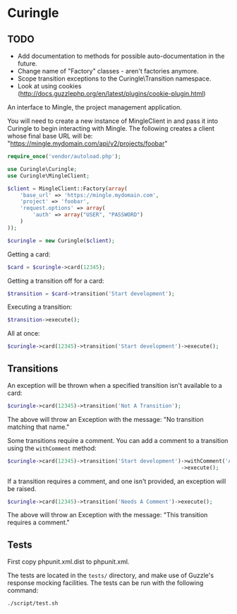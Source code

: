 # Curingle

## TODO
* Add documentation to methods for possible auto-documentation in the future.
* Change name of "Factory" classes - aren't factories anymore.
* Scope transition exceptions to the Curingle\Transition namespace.
* Look at using cookies
  (http://docs.guzzlephp.org/en/latest/plugins/cookie-plugin.html)

An interface to Mingle, the project management application.

You will need to create a new instance of MingleClient in and pass it into
Curingle to begin interacting with Mingle. The following creates a client
whose final base URL will be: "https://mingle.mydomain.com/api/v2/projects/foobar"

```php
require_once('vendor/autoload.php');

use Curingle\Curingle;
use Curingle\MingleClient;

$client = MingleClient::Factory(array(
    'base_url' => 'https://mingle.mydomain.com',
    'project' => 'foobar',
    'request.options' => array(
        'auth' => array("USER", "PASSWORD")
    )
));

$curingle = new Curingle($client);
```

Getting a card:

```php
$card = $curingle->card(12345);
```

Getting a transition off for a card:

```php
$transition = $card->transition('Start development');
```

Executing a transition:

```php
$transition->execute();
```

All at once:

```php
$curingle->card(12345)->transition('Start development')->execute();
```

## Transitions

An exception will be thrown when a specified transition isn't available to a
card:

```php
$curingle->card(12345)->transition('Not A Transition');
```

The above will throw an Exception with the message: "No transition matching that
name."

Some transitions require a comment. You can add a comment to a transition using
the `withComment` method:

```php
$curingle->card(12345)->transition('Start development')->withComment('A Comment')
                                                       ->execute();
```

If a transition requires a comment, and one isn't provided, an exception will be
raised.

```php
$curingle->card(12345)->transition('Needs A Comment')->execute();
```

The above will throw an Exception with the message: "This transition requires a
comment."

## Tests

First copy phpunit.xml.dist to phpunit.xml.

The tests are located in the `tests/` directory, and make use of Guzzle's
response mocking facilities. The tests can be run with the following command:

```sh
./script/test.sh
```
